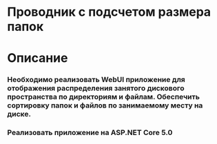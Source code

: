 # Проводник с подсчетом размера папок

# Описание

### Необходимо реализовать WebUI приложение для отображения распределения занятого дискового пространства по директориям и файлам. Обеспечить сортировку папок и файлов по занимаемому месту на диске.

### Реализовать приложение на ASP.NET Core 5.0
